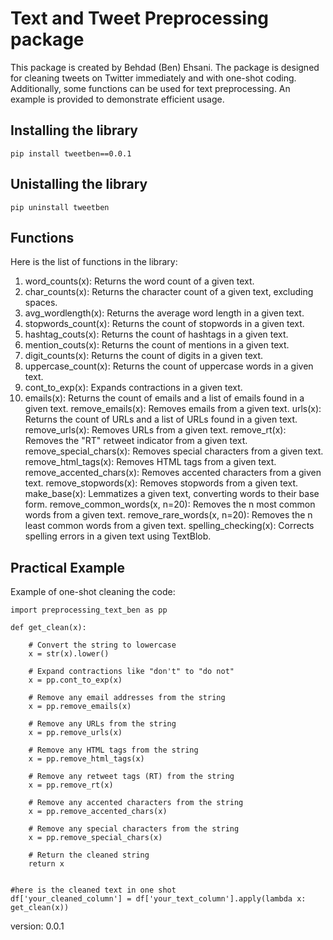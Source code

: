 # Text and Tweet Preprocessing package



This package is created by Behdad (Ben) Ehsani. The package is designed for cleaning tweets on Twitter immediately and with one-shot coding. Additionally, some functions can be used for text preprocessing. An example is provided to demonstrate efficient usage.


## Installing the library

`pip install tweetben==0.0.1`

## Unistalling the library

`pip uninstall tweetben`

## Functions
Here is the list of functions in the library:

1. word_counts(x): Returns the word count of a given text.
2. char_counts(x): Returns the character count of a given text, excluding spaces.
3. avg_wordlength(x): Returns the average word length in a given text.
4. stopwords_count(x): Returns the count of stopwords in a given text.
5. hashtag_couts(x): Returns the count of hashtags in a given text.
6. mention_couts(x): Returns the count of mentions in a given text.
7. digit_counts(x): Returns the count of digits in a given text.
8. uppercase_count(x): Returns the count of uppercase words in a given text.
9. cont_to_exp(x): Expands contractions in a given text.
10. emails(x): Returns the count of emails and a list of emails found in a given text.
remove_emails(x): Removes emails from a given text.
urls(x): Returns the count of URLs and a list of URLs found in a given text.
remove_urls(x): Removes URLs from a given text.
remove_rt(x): Removes the "RT" retweet indicator from a given text.
remove_special_chars(x): Removes special characters from a given text.
remove_html_tags(x): Removes HTML tags from a given text.
remove_accented_chars(x): Removes accented characters from a given text.
remove_stopwords(x): Removes stopwords from a given text.
make_base(x): Lemmatizes a given text, converting words to their base form.
remove_common_words(x, n=20): Removes the n most common words from a given text.
remove_rare_words(x, n=20): Removes the n least common words from a given text.
spelling_checking(x): Corrects spelling errors in a given text using TextBlob.



## Practical Example
Example of one-shot cleaning the code: 

```
import preprocessing_text_ben as pp

def get_clean(x):
    
    # Convert the string to lowercase
    x = str(x).lower()
    
    # Expand contractions like "don't" to "do not"
    x = pp.cont_to_exp(x)
    
    # Remove any email addresses from the string
    x = pp.remove_emails(x)
    
    # Remove any URLs from the string
    x = pp.remove_urls(x)
    
    # Remove any HTML tags from the string
    x = pp.remove_html_tags(x)
    
    # Remove any retweet tags (RT) from the string
    x = pp.remove_rt(x)
    
    # Remove any accented characters from the string
    x = pp.remove_accented_chars(x)
    
    # Remove any special characters from the string
    x = pp.remove_special_chars(x)
    
    # Return the cleaned string
    return x


#here is the cleaned text in one shot
df['your_cleaned_column'] = df['your_text_column'].apply(lambda x: get_clean(x))

```






version: 0.0.1
